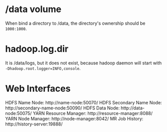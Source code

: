 # /data volume
When bind a directory to /data, the directory's ownership should be ```1000:1000```.

# hadoop.log.dir
It is /data/logs, but it does not exist, because hadoop daemon will start with ```-Dhadoop.root.logger=INFO,console```.

# Web Interfaces
HDFS Name Node: http://name-node:50070/
HDFS Secondary Name Node: http://secondary-name-node:50090/
HDFS Data Node: http://data-node:50075/
YARN Resource Manager: http://resource-manager:8088/
YARN Node Manager: http://node-manager:8042/
MR Job History: http://history-server:19888/
